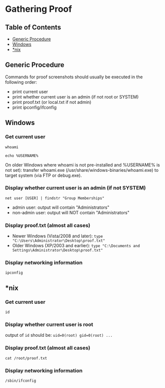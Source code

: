 # Gathering Proof

## Table of Contents
* [Generic Procedure](#generic-procedure)
* [Windows](#windows)
* [*nix](#nix)


## Generic Procedure
Commands for proof screenshots should usually be executed in the following order:
* print current user
* print whether current user is an admin (if not root or SYSTEM)
* print proof.txt (or local.txt if not admin)
* print ipconfig/ifconfig


## Windows

### Get current user
```
whoami
```
```
echo %USERNAME%
```
On older Windows where whoami is not pre-installed and %USERNAME% is not set): transfer whoami.exe (/usr/share/windows-binaries/whoami.exe) to target system (via FTP or debug.exe).

### Display whether current user is an admin (if not SYSTEM)
```
net user [USER] | findstr "Group Memberships"
```
* admin user: output will contain "Administrators"
* non-admin user: output will NOT contain "Administrators"

### Display proof.txt (almost all cases)
* Newer Windows (Vista/2008 and later): ```type "C:\Users\Administrator\Desktop\proof.txt"```
* Older Windows (XP/2003 and earlier): ```type "C:\Documents and Settings\Administrator\Desktop\proof.txt"```

### Display networking information
```
ipconfig
```


## *nix

### Get current user
```
id
```

### Display whether current user is root
output of ```id``` should be: ```uid=0(root) gid=0(root) ...```

### Display proof.txt (almost all cases)
```
cat /root/proof.txt
```

### Display networking information
```
/sbin/ifconfig
```

